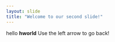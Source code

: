 ```yaml
---
layout: slide
title: "Welcome to our second slide!"
---
```

hello **hworld**
Use the left arrow to go back!
